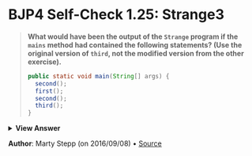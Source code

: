 # BJP4 Self-Check 1.25: Strange3

> **What would have been the output of the `Strange` program if the `mains`
> method had contained the following statements? (Use the original version of
> `third`, not the modified version from the other exercise).**
>
> ```java
> public static void main(String[] args) {
>   second();
>   first();
>   second();
>   third();
> }
> ```

<details>
  <summary><strong>View Answer</strong></summary>

    Inside second method
    Inside first method
    Inside first method
    Inside second method
    Inside first method
    Inside third method
    Inside first method
    Inside second method
    Inside first method

</details>

**Author**: Marty Stepp (on 2016/09/08) • [Source](https://practiceit.cs.washington.edu/problem/view/bjp4/chapter1/s25-Strange3)

